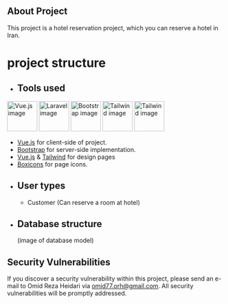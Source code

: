 
## About Project

This project is a hotel reservation project, which you can reserve a hotel in Iran.

# project structure

- ## Tools used

<img src="https://upload.wikimedia.org/wikipedia/commons/thumb/9/95/Vue.js_Logo_2.svg/1200px-Vue.js_Logo_2.svg.png" alt="Vue.js image" width="70" height="70"/>
<img src="https://upload.wikimedia.org/wikipedia/commons/thumb/9/9a/Laravel.svg/1200px-Laravel.svg.png" alt="Laravel image" width="70" height="70"/>
<img src="https://upload.wikimedia.org/wikipedia/commons/thumb/b/b2/Bootstrap_logo.svg/1200px-Bootstrap_logo.svg.png" alt="Bootstrap image" width="70"/>
<img src="https://tailwindcss.com/_next/static/media/twitter-square.daf77586b35e90319725e742f6e069f9.jpg" alt="Tailwind image" width="70"/>
<img src="https://www.bookmarks.design/media/image/boxicons.jpg" alt="Tailwind image" width="70"/>

<ul> 
    <li><a href="https://vuejs.org">Vue.js</a> for client-side of project.</li>
    <li><a href="https://getbootstrap.com">Bootstrap</a> for server-side implementation.</li>
    <li><a href="https://vuejs.org">Vue.js</a> & <a href="https://tailwindcss.com">Tailwind</a> for design pages</li>
    <li><a href="https://boxicons.com">Boxicons</a> for page icons.</li>
</ul>


- ## User types
    - Customer (Can reserve a room at hotel)
    
- ## Database structure 

  (image of database model)

## Security Vulnerabilities

If you discover a security vulnerability within this project, please send an e-mail to Omid Reza Heidari via [omid77.orh@gmail.com](mailto:omid77.orh@gmail.com). All security vulnerabilities will be promptly addressed.
